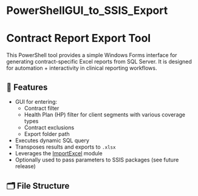 # PowerShellGUI_to_SSIS_Export

# Contract Report Export Tool

This PowerShell tool provides a simple Windows Forms interface for generating contract-specific Excel reports from SQL Server. It is designed for automation + interactivity in clinical reporting workflows.

## 🔧 Features

- GUI for entering:
  - Contract filter
  - Health Plan (HP) filter for client segments with various coverage types
  - Contract exclusions
  - Export folder path
- Executes dynamic SQL query
- Transposes results and exports to `.xlsx`
- Leverages the [ImportExcel](https://github.com/dfinke/ImportExcel) module
- Optionally used to pass parameters to SSIS packages (see future release)

## 🗂️ File Structure

